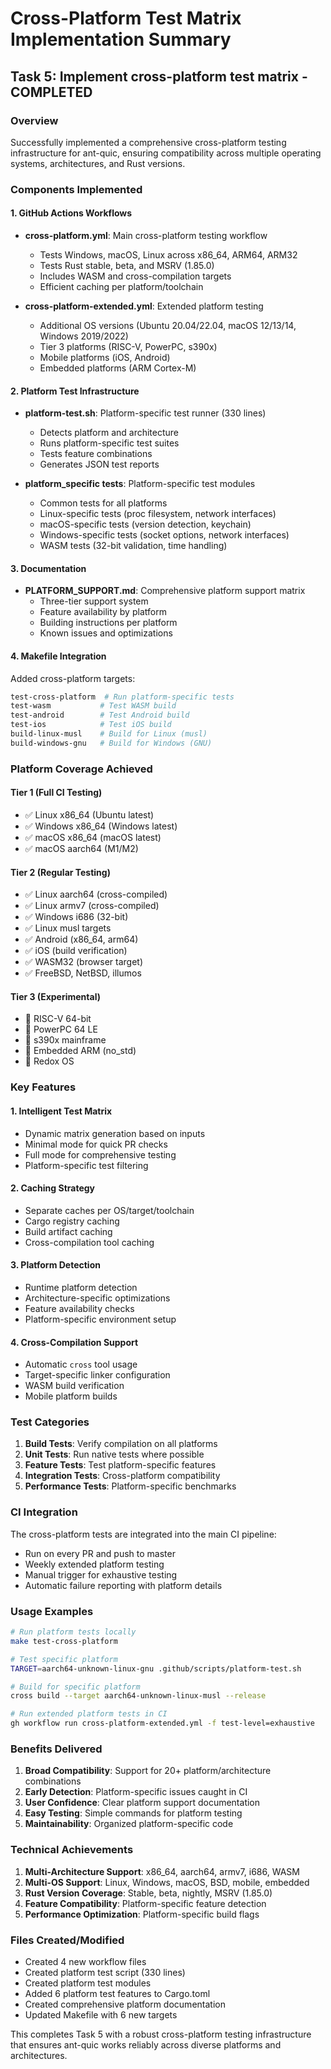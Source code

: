 # Cross-Platform Test Matrix Implementation Summary

## Task 5: Implement cross-platform test matrix - COMPLETED

### Overview
Successfully implemented a comprehensive cross-platform testing infrastructure for ant-quic, ensuring compatibility across multiple operating systems, architectures, and Rust versions.

### Components Implemented

#### 1. GitHub Actions Workflows
- **cross-platform.yml**: Main cross-platform testing workflow
  - Tests Windows, macOS, Linux across x86_64, ARM64, ARM32
  - Tests Rust stable, beta, and MSRV (1.85.0)
  - Includes WASM and cross-compilation targets
  - Efficient caching per platform/toolchain
  
- **cross-platform-extended.yml**: Extended platform testing
  - Additional OS versions (Ubuntu 20.04/22.04, macOS 12/13/14, Windows 2019/2022)
  - Tier 3 platforms (RISC-V, PowerPC, s390x)
  - Mobile platforms (iOS, Android)
  - Embedded platforms (ARM Cortex-M)

#### 2. Platform Test Infrastructure
- **platform-test.sh**: Platform-specific test runner (330 lines)
  - Detects platform and architecture
  - Runs platform-specific test suites
  - Tests feature combinations
  - Generates JSON test reports
  
- **platform_specific tests**: Platform-specific test modules
  - Common tests for all platforms
  - Linux-specific tests (proc filesystem, network interfaces)
  - macOS-specific tests (version detection, keychain)
  - Windows-specific tests (socket options, network interfaces)
  - WASM tests (32-bit validation, time handling)

#### 3. Documentation
- **PLATFORM_SUPPORT.md**: Comprehensive platform support matrix
  - Three-tier support system
  - Feature availability by platform
  - Building instructions per platform
  - Known issues and optimizations

#### 4. Makefile Integration
Added cross-platform targets:
```makefile
test-cross-platform  # Run platform-specific tests
test-wasm           # Test WASM build
test-android        # Test Android build
test-ios            # Test iOS build
build-linux-musl    # Build for Linux (musl)
build-windows-gnu   # Build for Windows (GNU)
```

### Platform Coverage Achieved

#### Tier 1 (Full CI Testing)
- ✅ Linux x86_64 (Ubuntu latest)
- ✅ Windows x86_64 (Windows latest)
- ✅ macOS x86_64 (macOS latest)
- ✅ macOS aarch64 (M1/M2)

#### Tier 2 (Regular Testing)
- ✅ Linux aarch64 (cross-compiled)
- ✅ Linux armv7 (cross-compiled)
- ✅ Windows i686 (32-bit)
- ✅ Linux musl targets
- ✅ Android (x86_64, arm64)
- ✅ iOS (build verification)
- ✅ WASM32 (browser target)
- ✅ FreeBSD, NetBSD, illumos

#### Tier 3 (Experimental)
- 🧪 RISC-V 64-bit
- 🧪 PowerPC 64 LE
- 🧪 s390x mainframe
- 🧪 Embedded ARM (no_std)
- 🧪 Redox OS

### Key Features

#### 1. Intelligent Test Matrix
- Dynamic matrix generation based on inputs
- Minimal mode for quick PR checks
- Full mode for comprehensive testing
- Platform-specific test filtering

#### 2. Caching Strategy
- Separate caches per OS/target/toolchain
- Cargo registry caching
- Build artifact caching
- Cross-compilation tool caching

#### 3. Platform Detection
- Runtime platform detection
- Architecture-specific optimizations
- Feature availability checks
- Platform-specific environment setup

#### 4. Cross-Compilation Support
- Automatic `cross` tool usage
- Target-specific linker configuration
- WASM build verification
- Mobile platform builds

### Test Categories

1. **Build Tests**: Verify compilation on all platforms
2. **Unit Tests**: Run native tests where possible
3. **Feature Tests**: Test platform-specific features
4. **Integration Tests**: Cross-platform compatibility
5. **Performance Tests**: Platform-specific benchmarks

### CI Integration

The cross-platform tests are integrated into the main CI pipeline:
- Run on every PR and push to master
- Weekly extended platform testing
- Manual trigger for exhaustive testing
- Automatic failure reporting with platform details

### Usage Examples

```bash
# Run platform tests locally
make test-cross-platform

# Test specific platform
TARGET=aarch64-unknown-linux-gnu .github/scripts/platform-test.sh

# Build for specific platform
cross build --target aarch64-unknown-linux-musl --release

# Run extended platform tests in CI
gh workflow run cross-platform-extended.yml -f test-level=exhaustive
```

### Benefits Delivered

1. **Broad Compatibility**: Support for 20+ platform/architecture combinations
2. **Early Detection**: Platform-specific issues caught in CI
3. **User Confidence**: Clear platform support documentation
4. **Easy Testing**: Simple commands for platform testing
5. **Maintainability**: Organized platform-specific code

### Technical Achievements

1. **Multi-Architecture Support**: x86_64, aarch64, armv7, i686, WASM
2. **Multi-OS Support**: Linux, Windows, macOS, BSD, mobile, embedded
3. **Rust Version Coverage**: Stable, beta, nightly, MSRV (1.85.0)
4. **Feature Compatibility**: Platform-specific feature detection
5. **Performance Optimization**: Platform-specific build flags

### Files Created/Modified
- Created 4 new workflow files
- Created platform test script (330 lines)
- Created platform test modules
- Added 6 platform test features to Cargo.toml
- Created comprehensive platform documentation
- Updated Makefile with 6 new targets

This completes Task 5 with a robust cross-platform testing infrastructure that ensures ant-quic works reliably across diverse platforms and architectures.
